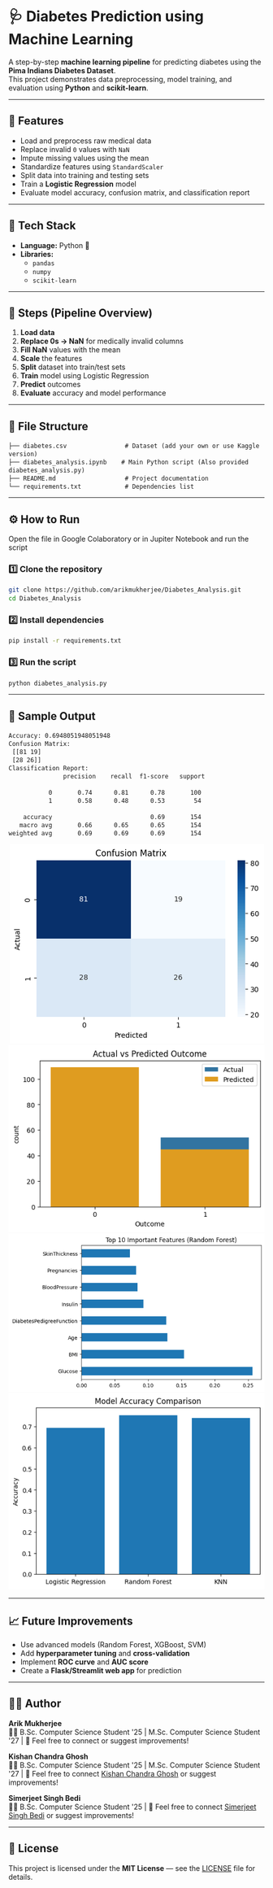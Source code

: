 # 🩺 Diabetes Prediction using Machine Learning

A step-by-step **machine learning pipeline** for predicting diabetes using the **Pima Indians Diabetes Dataset**.  
This project demonstrates data preprocessing, model training, and evaluation using **Python** and **scikit-learn**.

---

## 🚀 Features

- Load and preprocess raw medical data  
- Replace invalid `0` values with `NaN`  
- Impute missing values using the mean  
- Standardize features using `StandardScaler`  
- Split data into training and testing sets  
- Train a **Logistic Regression** model  
- Evaluate model accuracy, confusion matrix, and classification report  

---

## 🧩 Tech Stack

- **Language:** Python 🐍  
- **Libraries:**  
  - `pandas`  
  - `numpy`  
  - `scikit-learn`  

---

## 📘 Steps (Pipeline Overview)

1. **Load data**  
2. **Replace 0s → NaN** for medically invalid columns  
3. **Fill NaN** values with the mean  
4. **Scale** the features  
5. **Split** dataset into train/test sets  
6. **Train** model using Logistic Regression  
7. **Predict** outcomes  
8. **Evaluate** accuracy and model performance  

---

## 📂 File Structure

```
├── diabetes.csv                # Dataset (add your own or use Kaggle version)
├── diabetes_analysis.ipynb    # Main Python script (Also provided diabetes_analysis.py)
├── README.md                   # Project documentation
└── requirements.txt            # Dependencies list
```

---

## ⚙️ How to Run
Open the file in Google Colaboratory or in Jupiter Notebook and run the script
### 1️⃣ Clone the repository
```bash
git clone https://github.com/arikmukherjee/Diabetes_Analysis.git
cd Diabetes_Analysis
```

### 2️⃣ Install dependencies
```bash
pip install -r requirements.txt
```

### 3️⃣ Run the script
```bash
python diabetes_analysis.py
```

---

## 🧪 Sample Output

```
Accuracy: 0.6948051948051948
Confusion Matrix:
 [[81 19]
 [28 26]]
Classification Report:
               precision    recall  f1-score   support

           0       0.74      0.81      0.78       100
           1       0.58      0.48      0.53        54

    accuracy                           0.69       154
   macro avg       0.66      0.65      0.65       154
weighted avg       0.69      0.69      0.69       154
```
<center>
<img src="confusion_matrix.png">
</center>

<center>
<img src="compare_outcomes.png">
</center>

<center>
<img src="features.png">
</center>

<center>
<img src="model_accuracy.png">
</center>

---

## 📈 Future Improvements

- Use advanced models (Random Forest, XGBoost, SVM)
- Add **hyperparameter tuning** and **cross-validation**
- Implement **ROC curve** and **AUC score**
- Create a **Flask/Streamlit web app** for prediction  

---

## 🧑‍💻 Author

**Arik Mukherjee**  
👨‍🎓 B.Sc. Computer Science Student '25 | M.Sc. Computer Science Student '27 | 
📧 Feel free to connect or suggest improvements!

**Kishan Chandra Ghosh**  
👨‍🎓 B.Sc. Computer Science Student '25 | M.Sc. Computer Science Student '27 | 
📧 Feel free to connect <a href="https://github.com/KishanChandraGhosh">Kishan Chandra Ghosh</a> or suggest improvements!

**Simerjeet Singh Bedi**  
👨‍🎓 B.Sc. Computer Science Student '25 |
📧 Feel free to connect <a href="https://github.com/Simerjeetsingh">Simerjeet Singh Bedi</a> or suggest improvements! 


---

## 🪪 License

This project is licensed under the **MIT License** — see the [LICENSE](LICENSE) file for details.
